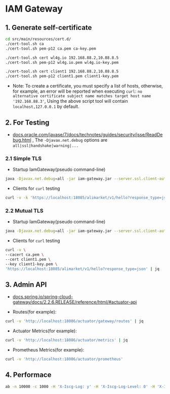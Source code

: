 # IAM Gateway

## 1. Generate self-certificate

```bash
cd src/main/resources/cert.d/
./cert-tool.sh ca
./cert-tool.sh pem-p12 ca.pem ca-key.pem

./cert-tool.sh cert wl4g.io 192.168.88.2,10.88.8.5
./cert-tool.sh pem-p12 wl4g.io.pem wl4g.io-key.pem

./cert-tool.sh cert client1 192.168.88.2,10.88.8.5
./cert-tool.sh pem-p12 client1.pem client1-key.pem
```

- Note: To create a certificate, you must specify a list of hosts, otherwise, for example, an error will be
reported when executing `curl`: `no alternative certificate subject name matches target host name '192.168.88.3'`,
Using the above script tool will contain `localhost,127.0.0.1` by default.

## 2. For Testing

- [docs.oracle.com/javase/7/docs/technotes/guides/security/jsse/ReadDebug.html](https://docs.oracle.com/javase/7/docs/technotes/guides/security/jsse/ReadDebug.html) , The `-Djavax.net.debug` options are `all|ssl|handshake|warning|...`

### 2.1 Simple TLS

- Startup IamGateway(pseudo command-line)

```bash
java -Djavax.net.debug=all -jar iam-gateway.jar --server.ssl.client-auth=NONE
```


- Clients for `curl` testing

```bash
curl -v -k 'https://localhost:18085/alimarket/v1/hello?response_type=json'
```

### 2.2 Mutual TLS

- Startup IamGateway(pseudo command-line)

```bash
java -Djavax.net.debug=all -jar iam-gateway.jar --server.ssl.client-auth=NEED
```

- Clients for `curl` testing

```bash
curl -v \
--cacert ca.pem \
--cert client1.pem \
--key client1-key.pem \
'https://localhost:18085/alimarket/v1/hello?response_type=json' | jq
```

## 3. Admin API

- [docs.spring.io/spring-cloud-gateway/docs/2.2.6.RELEASE/reference/html/#actuator-api](https://docs.spring.io/spring-cloud-gateway/docs/2.2.6.RELEASE/reference/html/#actuator-api)

- Routes(for example):

```bash
curl -v 'http://localhost:18086/actuator/gateway/routes' | jq
```

- Actuator Metrics(for example):

```bash
curl -v 'http://localhost:18086/actuator/metrics' | jq
```

- Prometheus Metrics(for example):

```bash
curl -v 'http://localhost:18086/actuator/prometheus'
```

## 4. Performace

```bash
ab -n 10000 -c 1000 -H 'X-Iscg-Log: y' -H 'X-Iscg-Log-Level: 0' -H 'X-Iscg-Canary: v1' 'http://localhost:18085/alimarket/v1/createInstance?action=createInstance&aliUid=1221&orderBizId=12345&orderId=123456789&productCode=121&skuId=yuncode215700000&trial=1&token=ada175ba95d1fc2585b9da0bcb5de663&response_type=json'
```
